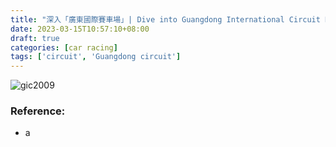 ```yaml
---
title: "深入「廣東國際賽車場」| Dive into Guangdong International Circuit Racing"
date: 2023-03-15T10:57:10+08:00
draft: true
categories: [car racing]
tags: ['circuit', 'Guangdong circuit']
---
```


![gic2009](/img/2023-3/Guangdong-International-Circuit2009.png)

### Reference:
- a
